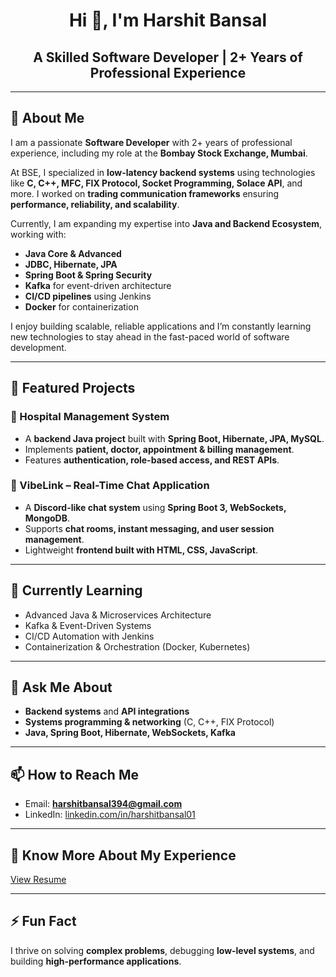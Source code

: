 <h1 align="center">Hi 👋, I'm Harshit Bansal</h1>
<h2 align="center">A Skilled Software Developer | 2+ Years of Professional Experience</h2>

---

## 🚀 About Me
I am a passionate **Software Developer** with 2+ years of professional experience, including my role at the **Bombay Stock Exchange, Mumbai**.  

At BSE, I specialized in **low-latency backend systems** using technologies like **C, C++, MFC, FIX Protocol, Socket Programming, Solace API**, and more. I worked on **trading communication frameworks** ensuring **performance, reliability, and scalability**.  

Currently, I am expanding my expertise into **Java and Backend Ecosystem**, working with:  
- **Java Core & Advanced**  
- **JDBC, Hibernate, JPA**  
- **Spring Boot & Spring Security**  
- **Kafka** for event-driven architecture  
- **CI/CD pipelines** using Jenkins  
- **Docker** for containerization  

I enjoy building scalable, reliable applications and I’m constantly learning new technologies to stay ahead in the fast-paced world of software development.

---

## 📂 Featured Projects

### 🏥 Hospital Management System  
- A **backend Java project** built with **Spring Boot, Hibernate, JPA, MySQL**.  
- Implements **patient, doctor, appointment & billing management**.  
- Features **authentication, role-based access, and REST APIs**.  

### 💬 VibeLink – Real-Time Chat Application  
- A **Discord-like chat system** using **Spring Boot 3, WebSockets, MongoDB**.  
- Supports **chat rooms, instant messaging, and user session management**.  
- Lightweight **frontend built with HTML, CSS, JavaScript**.  

---

## 🌱 Currently Learning
- Advanced Java & Microservices Architecture  
- Kafka & Event-Driven Systems  
- CI/CD Automation with Jenkins  
- Containerization & Orchestration (Docker, Kubernetes)  

---

## 💬 Ask Me About
- **Backend systems** and **API integrations**  
- **Systems programming & networking** (C, C++, FIX Protocol)  
- **Java, Spring Boot, Hibernate, WebSockets, Kafka**  

---

## 📫 How to Reach Me
- Email: **harshitbansal394@gmail.com**  
- LinkedIn: [linkedin.com/in/harshitbansal01](https://www.linkedin.com/in/harshitbansal01/)  

---

## 📄 Know More About My Experience
[View Resume](https://drive.google.com/file/d/1z8SRXQEMGWW36rN_EyZUiWdr01MbNh08/view?usp=drive_link)

---

## ⚡ Fun Fact
I thrive on solving **complex problems**, debugging **low-level systems**, and building **high-performance applications**.
